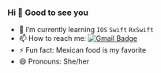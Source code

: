 ### Hi 👋 Good to see you 
- 🌱 I’m currently learning `IOS` `Swift` `RxSwift`
- 📫 How to reach me:  [![Gmail Badge](https://img.shields.io/badge/Gmail-d14836?style=flat-square&logo=Gmail&logoColor=white&link=mailto:snugyun01@gmail.com)](mailto:dongeunshin14@gmail.com)
- ⚡ Fun fact: Mexican food is my favorite
- 😄 Pronouns: She/her
